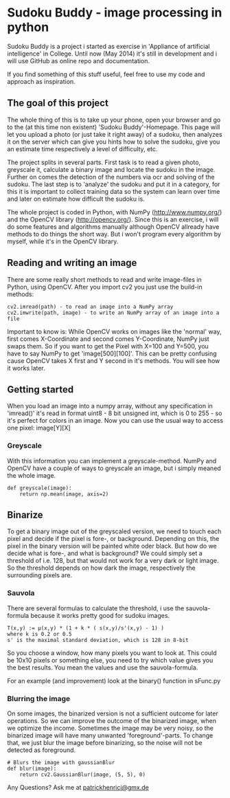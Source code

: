 # Sudoku Buddy - image processing in python
Sudoku Buddy is a project i started as exercise in 'Appliance of artificial intelligence' in College.
Until now (May 2014) it's still in development and i will use GitHub as online repo and documentation.

If you find something of this stuff useful, feel free to use my code and approach as inspiration.

## The goal of this project
The whole thing of this is to take up your phone, open your browser and go to the (at this time non existent) 'Sudoku Buddy'-Homepage.
This page will let you upload a photo (or just take it right away) of a sudoku, then analyzes it on the server which can give you hints
how to solve the sudoku, give you an estimate time respectively a level of difficulty, etc.

The project splits in several parts.
First task is to read a given photo, greyscale it, calculate a binary image and locate the sudoku in the image.
Further on comes the detection of the numbers via ocr and solving of the sudoku.
The last step is to 'analyze' the sudoku and put it in a category, for this it is important to collect training data
so the system can learn over time and later on estimate how difficult the sudoku is.

The whole project is coded in Python, with NumPy (http://www.numpy.org/) and the OpenCV library (http://opencv.org/).
Since this is an exercise, i will do some features and algorithms manually although OpenCV allready have methods to do
things the short way.
But i won't program every algorithm by myself, while it's in the OpenCV library.

## Reading and writing an image
There are some really short methods to read and write image-files in Python, using OpenCV.
After you import cv2 you just use the build-in methods:

	cv2.imread(path) - to read an image into a NumPy array
	cv2.imwrite(path, image) - to write an NumPy array of an image into a file

Important to know is:
While OpenCV works on images like the 'normal' way, first comes X-Coordinate and second comes Y-Coordinate, NumPy just swaps them.
So if you want to get the Pixel with X=100 and Y=500, you have to say NumPy to get 'image[500][100]'.
This can be pretty confusing cause OpenCV takes X first and Y second in it's methods.
You will see how it works later.

## Getting started
When you load an image into a numpy array, without any specification in 'imread()' it's read in format
uint8 - 8 bit unsigned int, which is 0 to 255 - so it's perfect for colors in an image.
Now you can use the usual way to access one pixel: image[Y][X]

### Greyscale
With this information you can implement a greyscale-method.
NumPy and OpenCV have a couple of ways to greyscale an image, but i simply meaned the whole image.

	def greyscale(image):
		return np.mean(image, axis=2)
	
## Binarize
To get a binary image out of the greyscaled version, we need to touch each pixel and decide if the pixel is fore-, or background. Depending on this, the pixel in the binary version will be painted white oder black.
But how do we decide what is fore-, and what is background?
We could simply set a threshold of i.e. 128, but that would not work for a very dark or light image.
So the threshold depends on how dark the image, respectively the surrounding pixels are.

### Sauvola
There are several formulas to calculate the threshold, i use the sauvola-formula because it works pretty good
for sudoku images.

	T(x,y) := μ(x,y) * (1 + k * ( s(x,y)/s'(x,y) - 1) )
	where k is 0.2 or 0.5
	s' is the maximal standard deviation, which is 128 in 8-bit
	
So you choose a window, how many pixels you want to look at. This could be 10x10 pixels or something else, you need to
try which value gives you the best results.
You mean the values and use the sauvola-formula.

For an example (and improvement) look at the binary() function in sFunc.py
	
### Blurring the image
On some images, the binarized version is not a sufficient outcome for later operations.
So we can improve the outcome of the binarized image, when we optimize the income.
Sometimes the image may be very noisy, so the binarized image will have many unwanted 'foreground'-parts.
To change that, we just blur the image before binarizing, so the noise will not be detected as foreground.

	# Blurs the image with gaussianBlur
	def blur(image):
		return cv2.GaussianBlur(image, (5, 5), 0)



Any Questions?
Ask me at patrickhenrici@gmx.de

